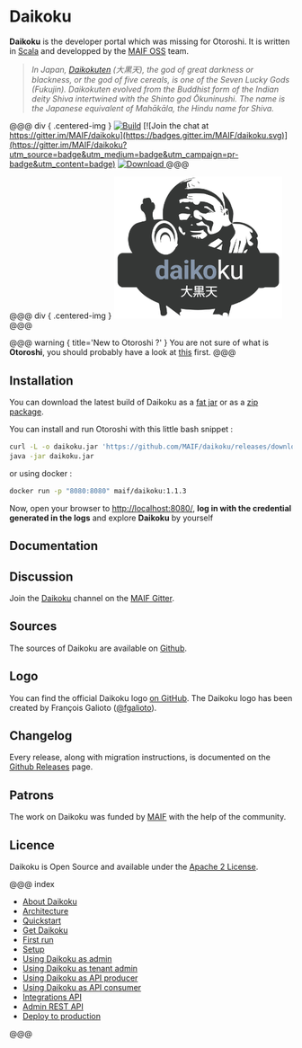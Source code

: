 # Daikoku

**Daikoku** is the developer portal which was missing for Otoroshi. It is written in <a href="https://www.scala-lang.org/" target="_blank">Scala</a> and developped by the <a href="https://maif.github.io" target="_blank">MAIF OSS</a> team.


> *In Japan, <a href="https://en.wikipedia.org/wiki/File:Daikoku.jpg" target="blank">Daikokuten</a> (大黒天), the god of great darkness or blackness, or the god of five cereals, is one of the Seven Lucky Gods (Fukujin). Daikokuten evolved from the Buddhist form of the Indian deity Shiva intertwined with the Shinto god Ōkuninushi. The name is the Japanese equivalent of Mahākāla, the Hindu name for Shiva.*

@@@ div { .centered-img }
[![Build](https://github.com/MAIF/daikoku/workflows/Build/badge.svg)](https://travis-ci.org/MAIF/daikoku) [![Join the chat at https://gitter.im/MAIF/daikoku](https://badges.gitter.im/MAIF/daikoku.svg)](https://gitter.im/MAIF/daikoku?utm_source=badge&utm_medium=badge&utm_campaign=pr-badge&utm_content=badge) [ ![Download](https://img.shields.io/github/release/MAIF/daikoku.svg) ](https://github.com/MAIF/daikoku/releases/download/v1.1.3/daikoku-1.1.3.jar)
@@@

@@@ div { .centered-img }
<img src="https://github.com/MAIF/daikoku/raw/master/resources/daikoku-logo.png" width="300"></img>
@@@

@@@ warning { title='New to Otoroshi ?' }
You are not sure of what is **Otoroshi**, you should probably have a look at [this](https://maif.github.io/otoroshi/manual/quickstart.html) first.
@@@

## Installation

You can download the latest build of Daikoku as a [fat jar](https://github.com/MAIF/daikoku/releases/download/v1.1.3/daikoku-1.1.3.jar) or as a [zip package](https://github.com/MAIF/daikoku/releases/download/v1.1.3/daikoku-1.1.3.zip).

You can install and run Otoroshi with this little bash snippet :

```sh
curl -L -o daikoku.jar 'https://github.com/MAIF/daikoku/releases/download/v1.1.3/daikoku-1.1.3.jar'
java -jar daikoku.jar
```

or using docker :

```sh
docker run -p "8080:8080" maif/daikoku:1.1.3
```

Now, open your browser to <a href="http://localhost:8080/" target="_blank">http://localhost:8080/</a>, **log in with the credential generated in the logs** and explore **Daikoku** by yourself

## Documentation


## Discussion

Join the [Daikoku](https://gitter.im/MAIF/daikoku) channel on the [MAIF Gitter](https://gitter.im/MAIF).

## Sources

The sources of Daikoku are available on [Github](https://github.com/MAIF/daikoku).

## Logo

You can find the official Daikoku logo [on GitHub](https://github.com/MAIF/daikoku/blob/master/resources/daikoku-logo.png). The Daikoku logo has been created by François Galioto ([@fgalioto](https://twitter.com/fgalioto)).

## Changelog

Every release, along with migration instructions, is documented on the [Github Releases](https://github.com/MAIF/daikoku/releases) page.

## Patrons

The work on Daikoku was funded by <a href="https://www.maif.fr/" target="_blank">MAIF</a> with the help of the community.

## Licence

Daikoku is Open Source and available under the [Apache 2 License](https://opensource.org/licenses/Apache-2.0).

@@@ index

* [About Daikoku](about.md)
* [Architecture](archi.md)
* [Quickstart](quickstart.md)
* [Get Daikoku](getdaikoku/index.md)
* [First run](firstrun/index.md)
* [Setup](setup/index.md)
* [Using Daikoku as admin](adminusage/index.md)
* [Using Daikoku as tenant admin](tenantusage/index.md)
* [Using Daikoku as API producer](producerusage/index.md)
* [Using Daikoku as API consumer](consumerusage/index.md)
* [Integrations API](integrations.md)
* [Admin REST API](apis.md)
* [Deploy to production](deploy/index.md)

@@@
